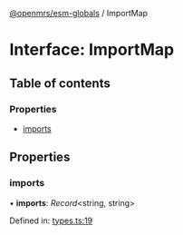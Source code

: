 [@openmrs/esm-globals](../API.md) / ImportMap

# Interface: ImportMap

## Table of contents

### Properties

- [imports](importmap.md#imports)

## Properties

### imports

• **imports**: *Record*<string, string\>

Defined in: [types.ts:19](https://github.com/nk183/openmrs-esm-core/blob/master/packages/esm-globals/src/types.ts#L19)

